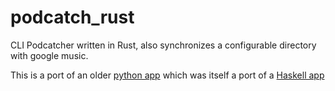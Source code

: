# podcatch_rust
CLI Podcatcher written in Rust, also synchronizes a configurable directory with google music.

This is a port of an older [python app](https://github.com/ddboline/podcatch_app)
which was itself a port of a [Haskell app](https://github.com/jgoerzen/hpodder)
